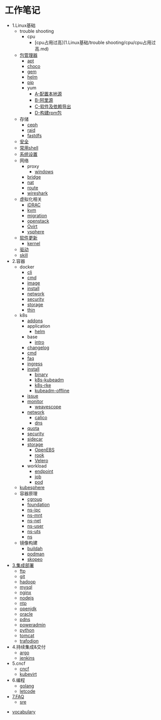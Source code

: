 # 工作笔记

- 1.Linux基础
  - trouble shooting
    - cpu
      * [cpu占用过高](1.Linux基础/trouble shooting/cpu/cpu占用过高.md)
  - [包管理器](1.Linux基础/包管理器/README.md)
    - [apt](1.Linux基础/包管理器/apt/README.md)
    - [choco](1.Linux基础/包管理器/choco/README.md)
    - [gem](1.Linux基础/包管理器/gem/README.md)
    - [helm](1.Linux基础/包管理器/helm/README.md)
    - [pip](1.Linux基础/包管理器/pip/README.md)
    - yum
      * [A-配置本地源](1.Linux基础/包管理器/yum/A-配置本地源.md)
      * [B-阿里源](1.Linux基础/包管理器/yum/B-阿里源.md)
      * [C-软件及依赖导出](1.Linux基础/包管理器/yum/C-软件及依赖导出.md)
      * [D-构建rpm包](1.Linux基础/包管理器/yum/D-构建rpm包.md)
  - 存储
    - [ceph](1.Linux基础/存储/ceph/README.md)
    - [raid](1.Linux基础/存储/raid/README.md)
    * [fastdfs](1.Linux基础/存储/fastdfs.md)
  - [安全](1.Linux基础/安全/README.md)
  - [常用shell](1.Linux基础/常用shell/README.md)
  - [系统设置](1.Linux基础/系统设置/README.md)
  - 网络
    - proxy
      * [windows](1.Linux基础/网络/proxy/windows.md)
    * [bridge](1.Linux基础/网络/bridge.md)
    * [nat](1.Linux基础/网络/nat.md)
    * [route](1.Linux基础/网络/route.md)
    * [wireshark](1.Linux基础/网络/wireshark.md)
  - 虚拟化相关
    * [iDRAC](1.Linux基础/虚拟化相关/iDRAC.md)
    * [kvm](1.Linux基础/虚拟化相关/kvm.md)
    * [migration](1.Linux基础/虚拟化相关/migration.md)
    * [openstack](1.Linux基础/虚拟化相关/openstack.md)
    * [Ovirt](1.Linux基础/虚拟化相关/Ovirt.md)
    * [vsphere](1.Linux基础/虚拟化相关/vsphere.md)
  - [软件更新](1.Linux基础/软件更新/README.md)
    - [kernel](1.Linux基础/软件更新/kernel/README.md)
  - [驱动](1.Linux基础/驱动/README.md)
  * [skill](1.Linux基础/skill.md)
- 2.容器
  - docker
    - [cli](2.容器/docker/cli/cli.md)
    - [cmd](2.容器/docker/cmd/cmd.md)
    - [image](2.容器/docker/image/image.md)
    - [install](2.容器/docker/install/install.md)
    - [network](2.容器/docker/network/network.md)
    - [security](2.容器/docker/security/security.md)
    - [storage](2.容器/docker/storage/storage.md)
    - [thin](2.容器/docker/thin/thin.md)
  - k8s
    - [addons](2.容器/k8s/addons/addons.md)
    - application
      * [helm](2.容器/k8s/application/helm.md)
    - base
      * [intro](2.容器/k8s/base/intro.md)
    - [changelog](2.容器/k8s/changelog/changelog.md)
    - [cmd](2.容器/k8s/cmd/cmd.md)
    - [faq](2.容器/k8s/faq/faq.md)
    - [ingress](2.容器/k8s/ingress/ingress.md)
    - [install](2.容器/k8s/install/README.md)
      * [binary](2.容器/k8s/install/binary.md)
      * [k8s-kubeadm](2.容器/k8s/install/k8s-kubeadm.md)
      * [k8s-rke](2.容器/k8s/install/k8s-rke.md)
      * [kubeadm-offline](2.容器/k8s/install/kubeadm-offline.md)
    - [issue](2.容器/k8s/issue/issue.md)
    - [monitor](2.容器/k8s/monitor/README.md)
      * [weavescope](2.容器/k8s/monitor/weavescope.md)
    - [network](2.容器/k8s/network/README.md)
      * [calico](2.容器/k8s/network/calico.md)
      * [dns](2.容器/k8s/network/dns.md)
    - [quota](2.容器/k8s/quota/quota.md)
    - [security](2.容器/k8s/security/security.md)
    - [sidecar](2.容器/k8s/sidecar/sidecar.md)
    - [storage](2.容器/k8s/storage/README.md)
      * [OpenEBS](2.容器/k8s/storage/OpenEBS.md)
      * [rook](2.容器/k8s/storage/rook.md)
      * [Velero](2.容器/k8s/storage/Velero.md)
    - workload
      * [endpoint](2.容器/k8s/workload/endpoint.md)
      * [job](2.容器/k8s/workload/job.md)
      * [pod](2.容器/k8s/workload/pod.md)
  - [kubesphere](2.容器/kubesphere/README.md)
  - 容器原理
    * [cgroup](2.容器/容器原理/cgroup.md)
    * [foundation](2.容器/容器原理/foundation.md)
    * [ns-ipc](2.容器/容器原理/ns-ipc.md)
    * [ns-mnt](2.容器/容器原理/ns-mnt.md)
    * [ns-net](2.容器/容器原理/ns-net.md)
    * [ns-user](2.容器/容器原理/ns-user.md)
    * [ns-uts](2.容器/容器原理/ns-uts.md)
    * [ns](2.容器/容器原理/ns.md)
  - 镜像构建
    * [buildah](2.容器/镜像构建/buildah.md)
    * [podman](2.容器/镜像构建/podman.md)
    * [skopeo](2.容器/镜像构建/skopeo.md)
- [3.集成部署](3.集成部署/README.md)
  - [ftp](3.集成部署/ftp/README.md)
  - [git](3.集成部署/git/README.md)
  - [hadoop](3.集成部署/hadoop/README.md)
  - [mysql](3.集成部署/mysql/README.md)
  - [nginx](3.集成部署/nginx/README.md)
  - [nodejs](3.集成部署/nodejs/README.md)
  - [ntp](3.集成部署/ntp/README.md)
  - [openjdk](3.集成部署/openjdk/README.md)
  - [oracle](3.集成部署/oracle/README.md)
  - [pdns](3.集成部署/pdns/README.md)
  - [poweradmin](3.集成部署/poweradmin/README.md)
  - [python](3.集成部署/python/README.md)
  - [tomcat](3.集成部署/tomcat/README.md)
  - [trafodion](3.集成部署/trafodion/README.md)
- 4.持续集成&交付
  - [argo](4.持续集成&交付/argo/README.md)
  - [jenkins](4.持续集成&交付/jenkins/README.md)
- 5.cncf
  * [cncf](5.cncf/cncf.md)
  * [kubevirt](5.cncf/kubevirt.md)
- 6.编程
  - [golang](6.编程/golang/README.md)
  - [letcode](6.编程/letcode/letcode.md)
- [7.FAQ](7.FAQ/README.md)
  * [sre](7.FAQ/sre.md)
* [vocabulary](vocabulary.md)

